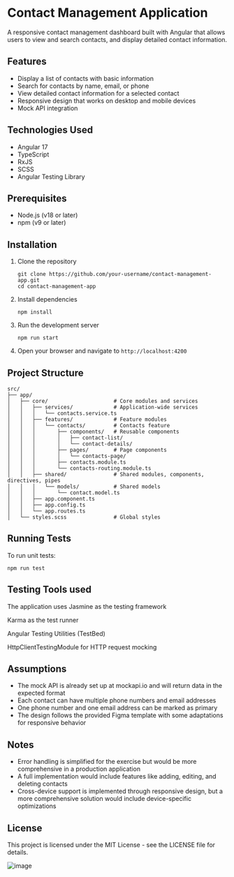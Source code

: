 # Contact Management Application

A responsive contact management dashboard built with Angular that allows users to view and search contacts, and display detailed contact information.

## Features

- Display a list of contacts with basic information
- Search for contacts by name, email, or phone
- View detailed contact information for a selected contact
- Responsive design that works on desktop and mobile devices
- Mock API integration

## Technologies Used

- Angular 17
- TypeScript
- RxJS
- SCSS
- Angular Testing Library

## Prerequisites

- Node.js (v18 or later)
- npm (v9 or later)

## Installation

1. Clone the repository
   ```
   git clone https://github.com/your-username/contact-management-app.git
   cd contact-management-app
   ```

2. Install dependencies
   ```
   npm install
   ```

3. Run the development server
   ```
   npm run start
   ```

4. Open your browser and navigate to `http://localhost:4200`

## Project Structure

```
src/
├── app/
│   ├── core/                     # Core modules and services
│   │   ├── services/             # Application-wide services
│   │   │   └── contacts.service.ts
│   │   ├── features/             # Feature modules
│   │   │   └── contacts/         # Contacts feature
│   │   │       ├── components/   # Reusable components
│   │   │       │   ├── contact-list/
│   │   │       │   └── contact-details/
│   │   │       ├── pages/        # Page components
│   │   │       │   └── contacts-page/
│   │   │       ├── contacts.module.ts
│   │   │       └── contacts-routing.module.ts
│   │   ├── shared/               # Shared modules, components, directives, pipes
│   │   │   └── models/           # Shared models
│   │   │       └── contact.model.ts
│   │   ├── app.component.ts
│   │   ├── app.config.ts
│   │   └── app.routes.ts
│   └── styles.scss               # Global styles
```

## Running Tests

To run unit tests:

```
npm run test
```
## Testing Tools used

The application uses Jasmine as the testing framework

Karma as the test runner

Angular Testing Utilities (TestBed)

HttpClientTestingModule for HTTP request mocking

## Assumptions

- The mock API is already set up at mockapi.io and will return data in the expected format
- Each contact can have multiple phone numbers and email addresses
- One phone number and one email address can be marked as primary
- The design follows the provided Figma template with some adaptations for responsive behavior

## Notes

- Error handling is simplified for the exercise but would be more comprehensive in a production application
- A full implementation would include features like adding, editing, and deleting contacts
- Cross-device support is implemented through responsive design, but a more comprehensive solution would include device-specific optimizations

## License

This project is licensed under the MIT License - see the LICENSE file for details.

![image](https://github.com/user-attachments/assets/2d7f3116-537f-4812-830e-030e5da1fef1)

